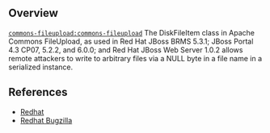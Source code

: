 ## Overview
[`commons-fileupload:commons-fileupload`](http://search.maven.org/#search%7Cga%7C1%7Ca%3A%22commons-fileupload%22)
The DiskFileItem class in Apache Commons FileUpload, as used in Red Hat JBoss BRMS 5.3.1; JBoss Portal 4.3 CP07, 5.2.2, and 6.0.0; and Red Hat JBoss Web Server 1.0.2 allows remote attackers to write to arbitrary files via a NULL byte in a file name in a serialized instance.

## References

- [Redhat](https://access.redhat.com/security/cve/CVE-2013-2186)
- [Redhat Bugzilla](https://bugzilla.redhat.com/show_bug.cgi?id=CVE-2013-2186)
